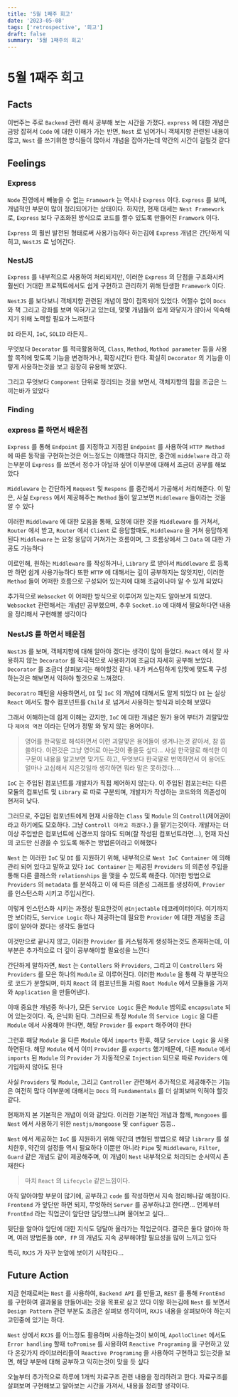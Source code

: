 ```yaml
---
title: '5월 1째주 회고'
date: '2023-05-08'
tags: ['retrospective', '회고']
draft: false
summary: '5월 1째주의 회고'
---
```


# 5월 1째주 회고

## Facts

이번주는 주로 `Backend` 관련 해서 공부해 보는 시간을 가졌다. 
`express` 에 대한 개념은 금방 잡혀서 `Code` 에 대한 이해가 가는 반면, `Nest` 로 넘어가니 객체지향 관련된 내용이 많고,
`Nest` 를 쓰기위한 방식들이 많아서 개념을 잡아가는데 약간의 시간이 걸릴것 같다

## Feelings

### Express

`Node` 진영에서 빼놓을 수 없는 `Framework` 는 역시나 `Express` 이다.
`Express` 를 보며, 개념적인 부분이 많이 정리되어가는 상태이다.
하지만, 현재 대세는 `Nest Framework` 로, `Express` 보다 구조화된 방식으로 코드를 짤수 있도록 만들어진 `Framwork` 이다.

`Express` 의 훨씬 발전된 형태로써 사용가능하다
하는김에 `Express` 개념은 간단하게 익히고, `NestJS` 로 넘어간다.

### NestJS

`Express` 를 내부적으로 사용하여 처리되지만, 이러한 `Express` 의 단점을 구조화시켜 훨씬더 거대한 프로젝트에서도 쉽게 구현하고 관리하기 위해 탄생한
`Framework` 이다.

`NestJS` 를 보다보니 객체지향 관련된 개념이 많이 접목되어 있었다.
어쩔수 없이 `Docs` 와 책 그리고 강좌를 보며 익혀가고 있는데, 몇몇 개념들이 쉽게 와닿지가 않아서 익숙해지기 위해 노력할 필요가 느껴졌다

`DI` 라든지, `IoC`, `SOLID` 라든지..

무엇보다 `Decorator` 를 적극활용하여, `Class`, `Method`, `Mothod parameter` 등을 사용할 목적에 맞도록 기능을 변경하거나, 확장시킨다 한다.
확실히 `Decorator` 의 기능을 이렇게 사용하는것을 보고 굉장히 유용해 보였다.

그리고 무엇보다 `Component` 단위로 정리되는 것을 보면서, 객체지향의 힘을 조금은 느끼는바가 있었다

### Finding

### express 를 하면서 배운점

`Express` 를 통해 `Endpoint` 를 지정하고 지정된 `Endpoint` 를 사용하여 `HTTP Method` 에 따른 동작을 구현하는것은 어느정도는 이해했다
하지만, 중간에 `middelware` 라고 하는부분이 `Express` 를 쓰면서 정수가 아닐까 싶어 이부분에 대해서 조금더 공부를 해보았다

`Middleware` 는 간단하게 `Request` 및 `Respons` 를 중간에서 가공해서 처리해준다.
이 말은, 사실 `Express` 에서 제공해주는 `Method` 들이 알고보면 `Middleware` 들이라는 것을 알 수 있다

이러한 `Middleware` 에 대한 모음을 통해, 요청에 대한 것을 `Middleware` 를 거쳐서, `Router` 에서 받고, `Router` 에서 `Client` 로 응답할때도, `Middleware` 을 거쳐 응답하게 된다
`Middleware` 는 요청 응답이 거쳐가는 흐름이며, 그 흐름상에서 그 `Data` 에 대한 가공도 가능하다

이로인해, 원하는 `Middleware` 를 작성하거나, `Library` 로 받아서 `Middleware` 로 등록만 하면 쉽게 사용가능하다
또한 `HTTP` 에 대해서는 깊이 공부하지는 않앗지만, 이러한 `Method` 들이 어떠한 흐름으로 구성되어 있는지에 대해 조금이나마 알 수 있게 되었다

추가적으로 `Websocket` 이 어떠한 방식으로 이루어져 있는지도 알아보게 되었다.
`Websocket` 관련해서는 개념만 공부했으며, 추후 `Socket.io` 에 대해서 필요하다면 내용을 정리해서 구현해볼 생각이다

### NestJS 를 하면서 배운점

`NestJS` 를 보며, 객체지향에 대해 알아야 겠다는 생각이 많이 들었다.
`React` 에서 잘 사용하지 않는 `Decorator` 를 적극적으로 사용하기에 조금더 자세히 공부해 보았다.
`Decorator` 를 조금더 살펴보기는 해야할것 같다. 내가 커스텀하게 입맛에 맞도록 구성하는것은 해보면서 익혀야 할것으로 느껴졌다.

`Decoratro` 패턴을 사용하면서, `DI` 및 `IoC` 의 개념에 대해서도 알게 되었다
`DI` 는 실상 `React` 에서도 함수 컴포넌트를 `Child` 로 넘겨서 사용하는 방식과 비슷해 보였다

그래서 이해하는데 쉽게 이해는 갔지만, `IoC` 에 대한 개념은 뭔가 용어 부터가 괴랄맞았다
`제어의 역전` 이라는 단어가 정말 와 닿지 않는 용어이다.

> 영어를 한국말로 해석하면서 이런 괴랄맞은 용어들이 생겨나는것 같아서, 참 씁쓸하다. 이런것은 그냥 영어로 아는것이 좋을듯 싶다...
> 사실 한국말로 해석한 이 구문이 내용을 알고보면 맞기도 하고, 무엇보다 한국말로 번역하면서 이 용어도 얼마나 고심해서 지은것일까 생각하면 뭐라 말은 못하겠다....

`IoC` 는 주입된 컴포넌트를 개발자가 직접 제어하지 않는다.
이 주입된 컴포는터는 다른 모듈의 컴포넌트 및 `Library` 로 따로 구분되며, 개발자가 작성하는 코드와의 의존성이 현저히 낮다.

그러므로, 주입된 컴포넌트에게 현재 사용하는 `Class` 및 `Module` 의 `Controll`(제어권이라고 하기에도 모호하다. 그냥 `Controll 이라고 하겠다.`) 을 맡기는것이다.
개발자는 더이상 주입받은 컴포넌트에 신경쓰지 않아도 되며(잘 작성된 컴포넌트라면...), 현재 자신의 코드만 신경쓸 수 있도록 해주는 방법론이라고 이해했다

`Nest` 는 이러한 `IoC` 및 `DI` 를 지원하기 위해, 내부적으로 `Nest IoC Container` 에 의해 관리 되어 있다고 말하고 있다
`IoC Container` 는 제공된 `Providers` 의 의존성 주입을 통해 다른 클래스와 `relationships` 을 맺을 수 있도록 해준다.
이러한 방법으로 `Providers` 의 `metadata` 를 분석하고 이 에 따른 의존성 그래프를 생성하여, `Provier` 를 인스턴스화 시키고 주입시킨다.

이렇게 인스턴스화 시키는 과정상 필요한것이 `@Injectable` 데코레이터이다.
여기까지만 보더라도, `Service Logic` 하나 제공하는데 필요한 `Provider` 에 대한 개념을 조금 많이 알아야 겠다는 생각도 들었다

이것만으로 끝나지 않고, 이러한 `Provider` 를 커스텀하게 생성하는것도 존재하는데, 이부분은 추가적으로 더 깊이 공부해야할 필요성을 느낀다

간단하게 말하자면, `Nest` 는 `Contollers` 와 `Providers`, 그리고 이 `Controllers` 와 `Providers` 를 모은 하나의 `Module` 로 이루어진다.
이러한 `Module` 을 통해 각 부분적으로 코드가 분할되며, 마치 `React` 의 컴포넌트들 처럼 `Root Module` 에서 모듈들을 가져와 `Application` 을 만들어낸다.

이때 중요한 개념중 하나가, 모든 `Service Logic` 들은 `Module` 범의로 `encapsulate` 되어 있는것이다.
즉, 은닉화 된다. 그러므로 특정 `Module` 의 `Service Logic` 을 다른 `Module` 에서 사용해야 한다면, 해당 `Provider` 를 `export` 해주어야 한다

그런후 해당 `Module` 을 다른 `Module` 에서 `imports` 한후, 해당 `Service Logic` 을 사용하면된다.
해당 `Module` 에서 이미 `Provider` 를 `exports` 했기때문에, 다른 `Module` 에서 `imports` 된 `Module` 의 `Provider` 가 자동적으로 `Injection` 되므로
따로 `Poviders` 에 기입하지 않아도 된다

사실 `Providers` 및 `Module`, 그리고 `Controller` 관련해서 추가적으로 제공해주는 기능은 여전히 많다
이부분에 대해서는 `Docs` 의 `Fundamentals` 를 더 살펴보며 익혀야 할것 같다.

현재까지 본 기본적은 개념이 이와 같았다.
이러한 기본적인 개념과 함께, `Mongooes` 를 `Nest` 에서 사용하기 위한 `nestjs/mongoose` 및 `configuer` 등등..

`Nest` 에서 제공하는 `IoC` 를 지원하기 위해 약간의 변형된 방법으로 해당 `library` 를 설치한후, 약간의 설정들 역시 필요하다
이뿐만 아니라 `Pipe` 및 `Middleware`, `Filter`, `Guard` 같은 개념도 같이 제공해주며, 이 개념이 `Nest` 내부적으로 처리되는 순서역시 존재한다

> 마치 `React` 의 `Lifecycle` 같은느낌이다.

아직 알아야할 부분이 많기에, 공부하고 `code` 를 작성하면서 지속 정리해나갈 예정이다.
`Frontend` 가 앞단만 하면 되지, 무엇하러 `Server` 를 공부하냐고 한다면...
언제부터 `FrontEnd` 라는 직업군이 앞단만 담당했느냐며 물어보고 싶다...

뒷단을 알아야 앞단에 대한 지식도 덩달아 올라가는 직업군이다.
결국은 둘다 알아야 하며, 여러 방법론들 `OOP, FP` 의 개념도 지속 공부해야할 필요성을 많이 느끼고 있다

특히, `RXJS` 가 자꾸 눈앞에 보이기 시작한다...

## Future Action

지금 현재로써는 `Nest` 를 사용하여, `Backend API` 를 만들고, `REST` 를 통해 `FrontEnd` 를 구현하여 결과물을 만들어내는 것을 목표로 삼고 있다
이왕 하는김에 `Nest` 를 보면서 `Design Pattern` 관련 부분도 조금은 살펴보 생각이며, `RXJS` 내용을 살펴보아야 하는지 고민중에 있기는 하다.

`Nest` 상에서 `RXJS` 를 어느정도 활용하며 사용하는것이 보이며, `ApolloClinet` 에서도 `Error handling` 할때 `toPromise` 를 사용하여 `Reactive Programing` 을 구현하고 있다
온갖가지 라이브러리들이 `Reactive Programing` 을 사용하여 구현하고 있는것을 보면, 해당 부분에 대해 공부하고 익히는것이 맞을 듯 싶다

오늘부터 추가적으로 하루에 1개씩 자료구조 관련 내용을 정리하려고 한다.
자료구조를 살펴보며 구현해보고 알아보는 시간을 가져서, 내용을 정리할 생각이다.

